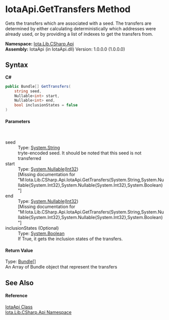 # IotaApi.GetTransfers Method 
 

Gets the transfers which are associated with a seed. The transfers are determined by either calculating deterministically which addresses were already used, or by providing a list of indexes to get the transfers from.

**Namespace:**&nbsp;<a href="N_Iota_Lib_CSharp_Api">Iota.Lib.CSharp.Api</a><br />**Assembly:**&nbsp;IotaApi (in IotaApi.dll) Version: 1.0.0.0 (1.0.0.0)

## Syntax

**C#**<br />
``` C#
public Bundle[] GetTransfers(
	string seed,
	Nullable<int> start,
	Nullable<int> end,
	bool inclusionStates = false
)
```


#### Parameters
&nbsp;<dl><dt>seed</dt><dd>Type: <a href="http://msdn2.microsoft.com/en-us/library/s1wwdcbf" target="_blank">System.String</a><br />tryte-encoded seed. It should be noted that this seed is not transferred</dd><dt>start</dt><dd>Type: <a href="http://msdn2.microsoft.com/en-us/library/b3h38hb0" target="_blank">System.Nullable</a>(<a href="http://msdn2.microsoft.com/en-us/library/td2s409d" target="_blank">Int32</a>)<br />\[Missing <param name="start"/> documentation for "M:Iota.Lib.CSharp.Api.IotaApi.GetTransfers(System.String,System.Nullable{System.Int32},System.Nullable{System.Int32},System.Boolean)"\]</dd><dt>end</dt><dd>Type: <a href="http://msdn2.microsoft.com/en-us/library/b3h38hb0" target="_blank">System.Nullable</a>(<a href="http://msdn2.microsoft.com/en-us/library/td2s409d" target="_blank">Int32</a>)<br />\[Missing <param name="end"/> documentation for "M:Iota.Lib.CSharp.Api.IotaApi.GetTransfers(System.String,System.Nullable{System.Int32},System.Nullable{System.Int32},System.Boolean)"\]</dd><dt>inclusionStates (Optional)</dt><dd>Type: <a href="http://msdn2.microsoft.com/en-us/library/a28wyd50" target="_blank">System.Boolean</a><br />If True, it gets the inclusion states of the transfers.</dd></dl>

#### Return Value
Type: <a href="T_Iota_Lib_CSharp_Api_Model_Bundle">Bundle</a>[]<br />An Array of Bundle object that represent the transfers

## See Also


#### Reference
<a href="T_Iota_Lib_CSharp_Api_IotaApi">IotaApi Class</a><br /><a href="N_Iota_Lib_CSharp_Api">Iota.Lib.CSharp.Api Namespace</a><br />
